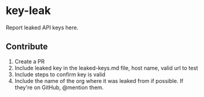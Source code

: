 # key-leak

Report leaked API keys here.

## Contribute
1. Create a PR
2. Include leaked key in the leaked-keys.md file, host name, valid url to test
3. Include steps to confirm key is valid
4. Include the name of the org where it was leaked from if possible. If they're on GitHub, @mention them.



